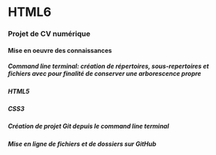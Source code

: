 # HTML6
### __Projet de CV numérique__
#### Mise en oeuvre des connaissances
##### Command line terminal: création de répertoires, sous-repertoires et fichiers avec pour finalité de conserver une arborescence propre
##### HTML5
##### CSS3
##### Création de projet Git depuis le command line terminal
##### Mise en ligne de fichiers et de dossiers sur GitHub
